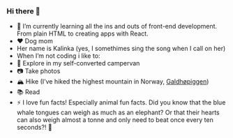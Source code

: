 ### Hi there 👋

- 🌱 I’m currently learning all the ins and outs of front-end development. From plain HTML to creating apps with React.
- :heart: Dog mom
 - Her name is Kalinka (yes, I somethimes sing the song when I call on her)
- When I’m not coding i like to:
 - :minibus: Explore in my self-converted campervan
 - 📷 Take photos
 - :mountain_snow: Hike (I’ve hiked the highest mountain in Norway, [Galdhøpiggen](https://no.wikipedia.org/wiki/Galdhøpiggen))
 - 📚 Read
- ⚡ I love fun facts! Especially animal fun facts. Did you know that the blue whale tongues can weigh as much as an elephant? Or that their hearts can also weigh almost a tonne and only need to beat once every ten seconds?! :whale2:


